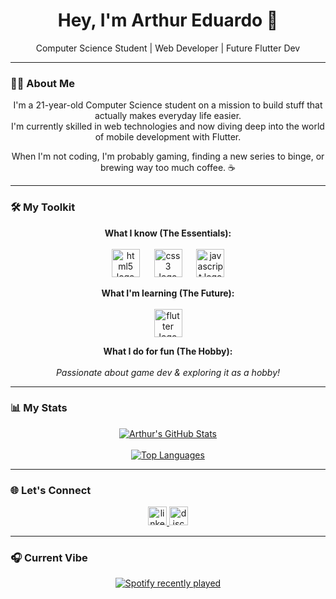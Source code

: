 <div align="center">
  <h1>
    Hey, I'm Arthur Eduardo 👋
  </h1>
  <p>
    Computer Science Student | Web Developer | Future Flutter Dev
  </p>
</div>

---

### 👨‍💻 About Me

<p align="center">
  I'm a 21-year-old Computer Science student on a mission to build stuff that actually makes everyday life easier.
  <br />
  I'm currently skilled in web technologies and now diving deep into the world of mobile development with Flutter.
</p>

<p align="center">
  When I'm not coding, I'm probably gaming, finding a new series to binge, or brewing way too much coffee. ☕
</p>

---

### 🛠️ My Toolkit

<p align="center">
  <strong>What I know (The Essentials):</strong>
  <br><br>
  <img src="https://cdn.jsdelivr.net/gh/devicons/devicon/icons/html5/html5-original.svg" height="45" alt="html5 logo"  />
  <img width="15" />
  <img src="https://cdn.jsdelivr.net/gh/devicons/devicon/icons/css3/css3-original.svg" height="45" alt="css3 logo"  />
  <img width="15" />
  <img src="https://cdn.jsdelivr.net/gh/devicons/devicon/icons/javascript/javascript-original.svg" height="45" alt="javascript logo"  />
</p>

<p align="center">
  <strong>What I'm learning (The Future):</strong>
  <br><br>
  <img src="https://cdn.jsdelivr.net/gh/devicons/devicon/icons/flutter/flutter-original.svg" height="45" alt="flutter logo"  />
</p>

<p align="center">
  <strong>What I do for fun (The Hobby):</strong>
  <br><br>
  <em>Passionate about game dev & exploring it as a hobby!</em>
</p>

---

### 📊 My Stats

<div align="center">
  <a href="https://github.com/arthureduardo-dev">
    <img align="center" src="https://github-readme-stats.vercel.app/api?username=arthureduardo-dev&show_icons=true&theme=buefy&hide_border=true&include_all_commits=true&count_private=true&bg_color=F0F8FF&title_color=1E90FF&icon_color=4682B4&text_color=4169E1" alt="Arthur's GitHub Stats" />
  </a>
  <br><br>
  <a href="https://github.com/arthureduardo-dev">
    <img align="center" src="https://github-readme-stats.vercel.app/api/top-langs/?username=arthureduardo-dev&layout=compact&theme=buefy&hide_border=true&bg_color=F0F8FF&title_color=1E90FF&icon_color=4682B4&text_color=4169E1" alt="Top Languages" />
  </a>
</div>

---

### 🌐 Let's Connect

<div align="center">
  <a href="https://www.linkedin.com/in/arthur-eduardo-santos-6203b2328" target="_blank">
    <img src="https://img.shields.io/static/v1?message=LinkedIn&logo=linkedin&label=&color=B0E0E6&logoColor=white&labelColor=&style=for-the-badge&border=1px_solid_#87CEFA" height="30" alt="linkedin logo"  />
  </a>
  <a href="discordapp.com/users/1364757153138610278" target="_blank">
    <img src="https://img.shields.io/static/v1?message=Discord&logo=discord&label=&color=4682B4&logoColor=white&labelColor=&style=for-the-badge" height="30" alt="discord logo"  />
  </a>
</div>

---

### 🎧 Current Vibe

<div align="center">
  <a href="https://open.spotify.com/user/31hhvgdv63x3ccqt2otdswox5kdi">
    <img src="https://spotify-recently-played-readme.vercel.app/api?user=31hhvgdv63x3ccqt2otdswox5kdi&count=1&unique=false&theme=dark" alt="Spotify recently played" />
  </a>
</div>
